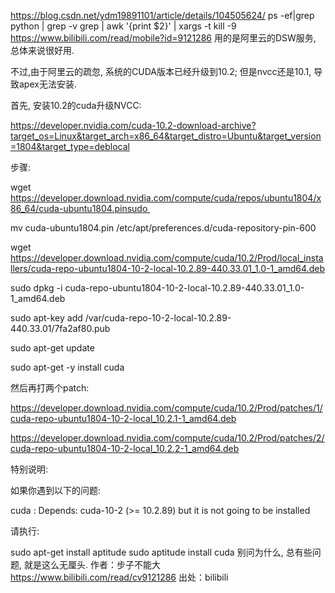 https://blog.csdn.net/ydm19891101/article/details/104505624/
ps -ef|grep python | grep -v grep |  awk '{print $2}' | xargs -t kill -9 
https://www.bilibili.com/read/mobile?id=9121286
用的是阿里云的DSW服务, 总体来说很好用.

不过,由于阿里云的疏忽, 系统的CUDA版本已经升级到10.2; 但是nvcc还是10.1, 导致apex无法安装.

首先, 安装10.2的cuda升级NVCC:

https://developer.nvidia.com/cuda-10.2-download-archive?target_os=Linux&target_arch=x86_64&target_distro=Ubuntu&target_version=1804&target_type=deblocal

步骤:

wget https://developer.download.nvidia.com/compute/cuda/repos/ubuntu1804/x86_64/cuda-ubuntu1804.pinsudo 

mv cuda-ubuntu1804.pin /etc/apt/preferences.d/cuda-repository-pin-600

wget https://developer.download.nvidia.com/compute/cuda/10.2/Prod/local_installers/cuda-repo-ubuntu1804-10-2-local-10.2.89-440.33.01_1.0-1_amd64.deb

sudo dpkg -i cuda-repo-ubuntu1804-10-2-local-10.2.89-440.33.01_1.0-1_amd64.deb

sudo apt-key add /var/cuda-repo-10-2-local-10.2.89-440.33.01/7fa2af80.pub

sudo apt-get update

sudo apt-get -y install cuda



然后再打两个patch:

https://developer.download.nvidia.com/compute/cuda/10.2/Prod/patches/1/cuda-repo-ubuntu1804-10-2-local_10.2.1-1_amd64.deb

https://developer.download.nvidia.com/compute/cuda/10.2/Prod/patches/2/cuda-repo-ubuntu1804-10-2-local_10.2.2-1_amd64.deb



特别说明:

如果你遇到以下的问题:

cuda : Depends: cuda-10-2 (>= 10.2.89) but it is not going to be installed

请执行:



sudo apt-get install aptitude
sudo aptitude install cuda
别问为什么, 总有些问题, 就是这么无厘头. 作者：步子不能大 https://www.bilibili.com/read/cv9121286 出处：bilibili
